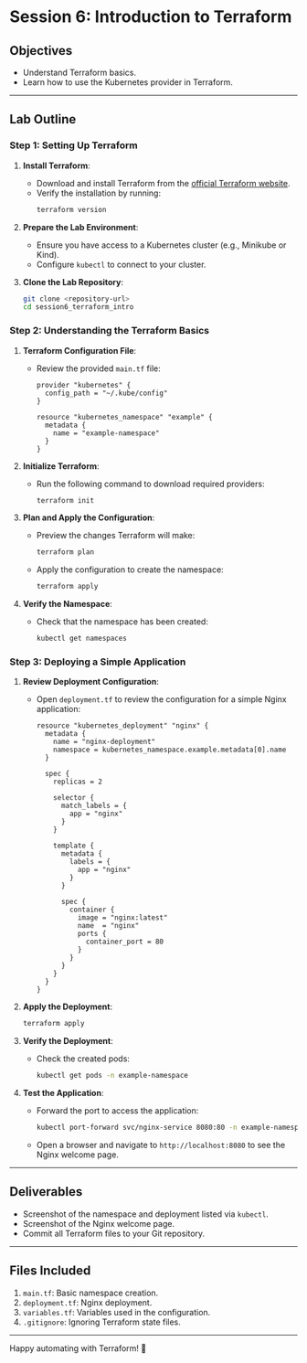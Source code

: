 # Session 6: Introduction to Terraform

## Objectives
- Understand Terraform basics.
- Learn how to use the Kubernetes provider in Terraform.

---

## Lab Outline

### Step 1: Setting Up Terraform

1. **Install Terraform**:
   - Download and install Terraform from the [official Terraform website](https://developer.hashicorp.com/terraform/downloads).
   - Verify the installation by running:
     ```bash
     terraform version
     ```

2. **Prepare the Lab Environment**:
   - Ensure you have access to a Kubernetes cluster (e.g., Minikube or Kind).
   - Configure `kubectl` to connect to your cluster.

3. **Clone the Lab Repository**:
   ```bash
   git clone <repository-url>
   cd session6_terraform_intro
   ```

### Step 2: Understanding the Terraform Basics

1. **Terraform Configuration File**:
   - Review the provided `main.tf` file:
     ```hcl
     provider "kubernetes" {
       config_path = "~/.kube/config"
     }

     resource "kubernetes_namespace" "example" {
       metadata {
         name = "example-namespace"
       }
     }
     ```

2. **Initialize Terraform**:
   - Run the following command to download required providers:
     ```bash
     terraform init
     ```

3. **Plan and Apply the Configuration**:
   - Preview the changes Terraform will make:
     ```bash
     terraform plan
     ```
   - Apply the configuration to create the namespace:
     ```bash
     terraform apply
     ```

4. **Verify the Namespace**:
   - Check that the namespace has been created:
     ```bash
     kubectl get namespaces
     ```

### Step 3: Deploying a Simple Application

1. **Review Deployment Configuration**:
   - Open `deployment.tf` to review the configuration for a simple Nginx application:
     ```hcl
     resource "kubernetes_deployment" "nginx" {
       metadata {
         name = "nginx-deployment"
         namespace = kubernetes_namespace.example.metadata[0].name
       }

       spec {
         replicas = 2

         selector {
           match_labels = {
             app = "nginx"
           }
         }

         template {
           metadata {
             labels = {
               app = "nginx"
             }
           }

           spec {
             container {
               image = "nginx:latest"
               name  = "nginx"
               ports {
                 container_port = 80
               }
             }
           }
         }
       }
     }
     ```

2. **Apply the Deployment**:
   ```bash
   terraform apply
   ```

3. **Verify the Deployment**:
   - Check the created pods:
     ```bash
     kubectl get pods -n example-namespace
     ```

4. **Test the Application**:
   - Forward the port to access the application:
     ```bash
     kubectl port-forward svc/nginx-service 8080:80 -n example-namespace
     ```
   - Open a browser and navigate to `http://localhost:8080` to see the Nginx welcome page.

---

## Deliverables
- Screenshot of the namespace and deployment listed via `kubectl`.
- Screenshot of the Nginx welcome page.
- Commit all Terraform files to your Git repository.

---

## Files Included
1. `main.tf`: Basic namespace creation.
2. `deployment.tf`: Nginx deployment.
3. `variables.tf`: Variables used in the configuration.
4. `.gitignore`: Ignoring Terraform state files.

---

Happy automating with Terraform! 🚀

